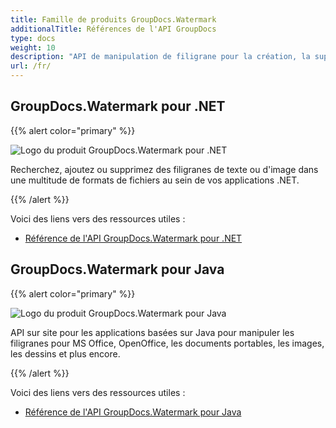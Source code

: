 ```yaml
---
title: Famille de produits GroupDocs.Watermark
additionalTitle: Références de l'API GroupDocs
type: docs
weight: 10
description: "API de manipulation de filigrane pour la création, la suppression, la recherche intelligente, le verrouillage des modifications et l'exécution d'autres opérations puissantes sur toutes les plates-formes populaires et les formats de fichiers pris en charge"
url: /fr/
---
```


## GroupDocs.Watermark pour .NET

{{% alert color="primary" %}} 

![Logo du produit GroupDocs.Watermark pour .NET](../gdocs_net.png)

Recherchez, ajoutez ou supprimez des filigranes de texte ou d'image dans une multitude de formats de fichiers au sein de vos applications .NET.

{{% /alert %}} 

Voici des liens vers des ressources utiles :

- [Référence de l'API GroupDocs.Watermark pour .NET](/watermark/fr/net/)


## GroupDocs.Watermark pour Java

{{% alert color="primary" %}}

![Logo du produit GroupDocs.Watermark pour Java](../gdocs_java.png)

API sur site pour les applications basées sur Java pour manipuler les filigranes pour MS Office, OpenOffice, les documents portables, les images, les dessins et plus encore.

{{% /alert %}}

Voici des liens vers des ressources utiles :

- [Référence de l'API GroupDocs.Watermark pour Java](/watermark/java/)
